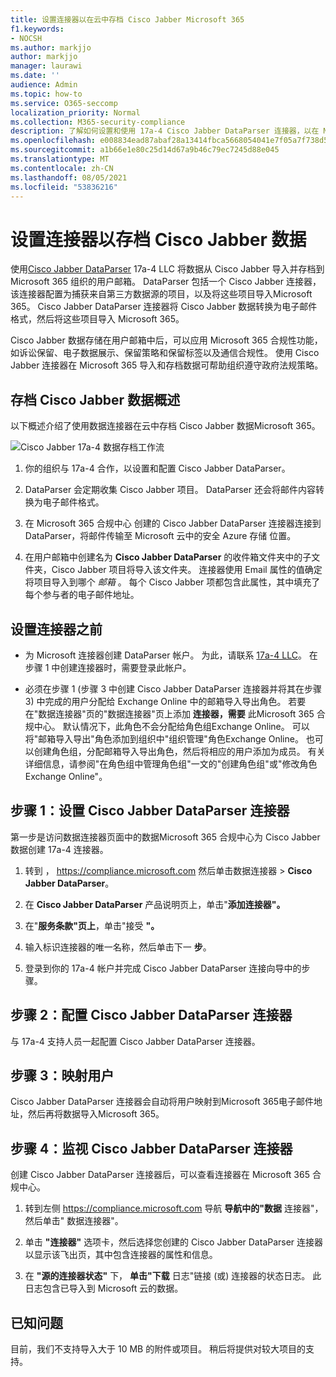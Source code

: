```yaml
---
title: 设置连接器以在云中存档 Cisco Jabber Microsoft 365
f1.keywords:
- NOCSH
ms.author: markjjo
author: markjjo
manager: laurawi
ms.date: ''
audience: Admin
ms.topic: how-to
ms.service: O365-seccomp
localization_priority: Normal
ms.collection: M365-security-compliance
description: 了解如何设置和使用 17a-4 Cisco Jabber DataParser 连接器，以在 Microsoft 365 中导入和存档 Cisco Jabber 数据。
ms.openlocfilehash: e008834ead87abaf28a13414fbca5668054041e7f05a7f738d57f4be73d1aae3
ms.sourcegitcommit: a1b66e1e80c25d14d67a9b46c79ec7245d88e045
ms.translationtype: MT
ms.contentlocale: zh-CN
ms.lasthandoff: 08/05/2021
ms.locfileid: "53836216"
---
```

# <a name="set-up-a-connector-to-archive-cisco-jabber-data"></a>设置连接器以存档 Cisco Jabber 数据

使用[Cisco Jabber DataParser](https://www.17a-4.com/jabber-dataparser/) 17a-4 LLC 将数据从 Cisco Jabber 导入并存档到 Microsoft 365 组织的用户邮箱。 DataParser 包括一个 Cisco Jabber 连接器，该连接器配置为捕获来自第三方数据源的项目，以及将这些项目导入Microsoft 365。 Cisco Jabber DataParser 连接器将 Cisco Jabber 数据转换为电子邮件格式，然后将这些项目导入 Microsoft 365。

Cisco Jabber 数据存储在用户邮箱中后，可以应用 Microsoft 365 合规性功能，如诉讼保留、电子数据展示、保留策略和保留标签以及通信合规性。 使用 Cisco Jabber 连接器在 Microsoft 365 导入和存档数据可帮助组织遵守政府法规策略。

## <a name="overview-of-archiving-cisco-jabber-data"></a>存档 Cisco Jabber 数据概述

以下概述介绍了使用数据连接器在云中存档 Cisco Jabber 数据Microsoft 365。

![Cisco Jabber 17a-4 数据存档工作流](../media/CiscoJabberDataParserConnectorWorkflow.png)

1. 你的组织与 17a-4 合作，以设置和配置 Cisco Jabber DataParser。

2. DataParser 会定期收集 Cisco Jabber 项目。 DataParser 还会将邮件内容转换为电子邮件格式。

3. 在 Microsoft 365 合规中心 创建的 Cisco Jabber DataParser 连接器连接到 DataParser，将邮件传输至 Microsoft 云中的安全 Azure 存储 位置。

4. 在用户邮箱中创建名为 **Cisco Jabber DataParser** 的收件箱文件夹中的子文件夹，Cisco Jabber 项目将导入该文件夹。 连接器使用 Email 属性的值确定将项目导入到哪个 *邮箱* 。 每个 Cisco Jabber 项都包含此属性，其中填充了每个参与者的电子邮件地址。

## <a name="before-you-set-up-a-connector"></a>设置连接器之前

- 为 Microsoft 连接器创建 DataParser 帐户。 为此，请联系 [17a-4 LLC](https://www.17a-4.com/contact/)。 在步骤 1 中创建连接器时，需要登录此帐户。

- 必须在步骤 1 (步骤 3 中创建 Cisco Jabber DataParser 连接器并将其在步骤 3) 中完成的用户分配给 Exchange Online 中的邮箱导入导出角色。 若要在"数据连接器"页的"数据连接器"页上添加 **连接器，需要** 此Microsoft 365 合规中心。 默认情况下，此角色不会分配给角色组Exchange Online。 可以将"邮箱导入导出"角色添加到组织中"组织管理"角色Exchange Online。 也可以创建角色组，分配邮箱导入导出角色，然后将相应的用户添加为成员。 有关详细信息，请参阅"在角色[](/Exchange/permissions-exo/role-groups#create-role-groups)组中管理角色组[](/Exchange/permissions-exo/role-groups#modify-role-groups)"一文的"创建角色组"或"修改角色Exchange Online"。

## <a name="step-1-set-up-a-cisco-jabber-dataparser-connector"></a>步骤 1：设置 Cisco Jabber DataParser 连接器

第一步是访问数据连接器页面中的数据Microsoft 365 合规中心为 Cisco Jabber 数据创建 17a-4 连接器。

1. 转到 ， <https://compliance.microsoft.com> 然后单击数据连接器  >  **Cisco Jabber DataParser**。

2. 在 **Cisco Jabber DataParser** 产品说明页上，单击"**添加连接器"。**

3. 在"**服务条款"页上**，单击"接受 **"。**

4. 输入标识连接器的唯一名称，然后单击下一 **步**。

5. 登录到你的 17a-4 帐户并完成 Cisco Jabber DataParser 连接向导中的步骤。

## <a name="step-2-configure-the-cisco-jabber-dataparser-connector"></a>步骤 2：配置 Cisco Jabber DataParser 连接器

与 17a-4 支持人员一起配置 Cisco Jabber DataParser 连接器。

## <a name="step-3-map-users"></a>步骤 3：映射用户

Cisco Jabber DataParser 连接器会自动将用户映射到Microsoft 365电子邮件地址，然后再将数据导入Microsoft 365。

## <a name="step-4-monitor-the-cisco-jabber-dataparser-connector"></a>步骤 4：监视 Cisco Jabber DataParser 连接器

创建 Cisco Jabber DataParser 连接器后，可以查看连接器在 Microsoft 365 合规中心。

1. 转到左侧 <https://compliance.microsoft.com> 导航 **导航中的"数据** 连接器"，然后单击" 数据连接器"。

2. 单击 **"连接器"** 选项卡，然后选择您创建的 Cisco Jabber DataParser 连接器以显示该飞出页，其中包含连接器的属性和信息。

3. 在 **"源的连接器状态"** 下， **单击"下载** 日志"链接 (或) 连接器的状态日志。 此日志包含已导入到 Microsoft 云的数据。

## <a name="known-issues"></a>已知问题

目前，我们不支持导入大于 10 MB 的附件或项目。 稍后将提供对较大项目的支持。
